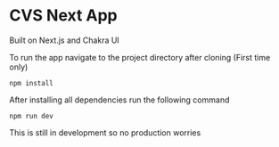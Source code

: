 # CVS Next App

Built on Next.js and Chakra UI

To run the app navigate to the project directory after cloning (First time only)
```
npm install
```
After installing all dependencies run the following command
```
npm run dev
```
This is still in development so no production worries
